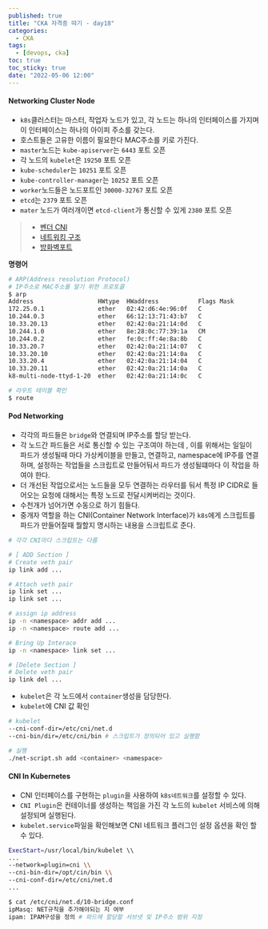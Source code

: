 ```yaml
---
published: true
title: "CKA 자격증 따기 - day18"
categories:
  - CKA
tags:
  - [devops, cka]
toc: true
toc_sticky: true
date: "2022-05-06 12:00"
---
```


#### Networking Cluster Node

* `k8s`클러스터는 마스터, 작업자 노드가 있고, 각 노드는 하나의 인터페이스를 가지며 이 인터페이스는 하나의 아이피 주소를 갖는다.
* 호스트들은 고유한 이름이 필요한다 MAC주소를 키로 가진다.
* `master`노드는 `kube-apiserver`는  `6443` 포트 오픈
* 각 노드의 `kubelet`은 `19250` 포트 오픈
* `kube-scheduler`는 `10251` 포트 오픈
* `kube-controller-manager`는 `10252` 포트 오픈
* `worker`노드들은 노드포트인 `30000-32767` 포트 오픈
* `etcd`는 `2379` 포트 오픈
* `mater` 노드가 여러개이면 `etcd-client`가 통신할 수 있게 `2380` 포트 오픈

> * [벤더 CNI](https://kubernetes.io/docs/concepts/cluster-administration/addons/)
> * [네트워킹 구조](https://kubernetes.io/docs/concepts/cluster-administration/networking/#how-to-implement-the-kubernetes-networking-model)
> * [방화벽포트](https://kubernetes.io/docs/reference/ports-and-protocols/)

**명령어**

```bash
# ARP(Address resolution Protocol)
# IP주소로 MAC주소를 알기 위한 프로토콜
$ arp
Address                  HWtype  HWaddress           Flags Mask            Iface
172.25.0.1               ether   02:42:d6:4e:96:0f   C                     eth1
10.244.0.3               ether   66:12:13:71:43:b7   C                     cni0
10.33.20.13              ether   02:42:0a:21:14:0d   C                     eth0
10.244.1.0               ether   8e:28:0c:77:39:1a   CM                    flannel.1
10.244.0.2               ether   fe:0c:ff:4e:8a:8b   C                     cni0
10.33.20.7               ether   02:42:0a:21:14:07   C                     eth0
10.33.20.10              ether   02:42:0a:21:14:0a   C                     eth0
10.33.20.4               ether   02:42:0a:21:14:04   C                     eth0
10.33.20.11              ether   02:42:0a:21:14:0a   C                     eth0
k8-multi-node-ttyd-1-20  ether   02:42:0a:21:14:0c   C                     eth0

# 라우트 테이블 확인
$ route
```

#### Pod Networking

* 각각의 파드들은 `bridge`와 연결되며 IP주소를 할당 받는다.
* 각 노드간 파드들은 서로 통신할 수 있는 구조여야 하는데 , 이를 위해서는 일일이 파드가 생성될때 마다 가상케이블을 만들고, 연결하고, namespace에 IP주를 연결하며, 설정하는 작업들을 스크립트로 만들어둬서 파드가 생성될떄마다 이 작업을 하여야 한다.
* 더 개선된 작업으로서는 노드들을 모두 연결하는 라우터를 둬서 특정 IP CIDR로 들어오는 요청에 대해서는 특정 노드로 전달시켜버리는 것이다.
* 수천개가 넘어가면 수동으로 하기 힘들다.
* 중개자 역할을 하는 CNI(Container Network Interface)가 `k8s`에게 스크립트를 파드가 만들어질때 뭘할지 명시하는 내용을 스크립트로 준다.

```sh
# 각각 CNI마다 스크립트는 다름

# [ ADD Section ]
# Create veth pair
ip link add ...

# Attach veth pair
ip link set ...
ip link set ...

# assign ip address
ip -n <namespace> addr add ...
ip -n <namespace> route add ...

# Bring Up Interace
ip -n <namespace> link set ...

# [Delete Section ]
# Delete veth pair
ip link del ...
```

* `kubelet`은 각 노드에서 `container`생성을 담당한다.
* `kubelet`에 CNI 값 확인

```bash
# kubelet
--cni-conf-dir=/etc/cni/net.d
--cni-bin/dir=/etc/cni/bin # 스크립트가 정의되어 있고 실행함

# 실행
./net-script.sh add <container> <namespace>
```

#### CNI In Kubernetes

* CNI 인터페이스를 구현하는 `plugin`을 사용하여 `k8s네트워크`를 설정할 수 있다.
* `CNI Plugin`은 컨테이너를 생성하는 책임을 가진 각 노드의 `kubelet` 서비스에 의해 설정되며 실행된다.
* `kubelet.service`파일을 확인해보면 CNI 네트워크 플러그인 설정 옵션을 확인 할 수 있다.

```bash
ExecStart=/usr/local/bin/kubelet \\
...
--network=plugin=cni \\
--cni-bin-dir=/opt/cin/bin \\
--cni-conf-dir=/etc/cni/net.d
...

$ cat /etc/cni/net.d/10-bridge.conf
ipMasq: NET규칙을 추가해야되는 지 여부
ipam: IPAM구성을 정의 # 파드에 할당할 서브넷 및 IP주소 범위 지정
```
